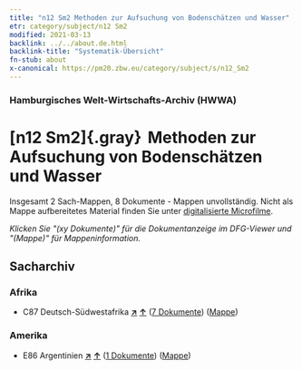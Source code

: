 ```yaml
---
title: "n12 Sm2 Methoden zur Aufsuchung von Bodenschätzen und Wasser"
etr: category/subject/n12 Sm2
modified: 2021-03-13
backlink: ../../about.de.html
backlink-title: "Systematik-Übersicht"
fn-stub: about
x-canonical: https://pm20.zbw.eu/category/subject/s/n12_Sm2
---
```


### Hamburgisches Welt-Wirtschafts-Archiv (HWWA)
# [n12 Sm2]{.gray}&#8201; Methoden zur Aufsuchung von Bodenschätzen und Wasser&#160; 




Insgesamt 2 Sach-Mappen, 8 Dokumente - Mappen unvollständig.
Nicht als Mappe aufbereitetes Material finden Sie unter [digitalisierte Microfilme](/film/h1_sh.de.html).

_Klicken Sie "(xy Dokumente)" für die Dokumentanzeige im DFG-Viewer und "(Mappe)" für Mappeninformation._

## Sacharchiv




### Afrika

- C87 Deutsch-Südwestafrika [**&nearr;**](../../../geo/i/141450/about.de.html "Deutsch-Südwestafrika (alle Mappen)") [**&uarr;**](../../../geo/about.de.html#C87 "Ländersystematik") (<a href="https://pm20.zbw.eu/dfgview/sh/141450,161893" title="über: Deutsch-Südwestafrika : Methoden zur Aufsuchung von Bodenschätzen und Wasser" target="_blank">7 Dokumente</a>) ([Mappe](../../../../folder/sh/1414xx/141450/1618xx/161893/about.de.html))

### Amerika

- E86 Argentinien [**&nearr;**](../../../geo/i/141692/about.de.html "Argentinien (alle Mappen)") [**&uarr;**](../../../geo/about.de.html#E86 "Ländersystematik") (<a href="https://pm20.zbw.eu/dfgview/sh/141692,161893" title="über: Argentinien : Methoden zur Aufsuchung von Bodenschätzen und Wasser" target="_blank">1 Dokumente</a>) ([Mappe](../../../../folder/sh/1416xx/141692/1618xx/161893/about.de.html))


